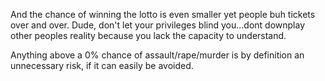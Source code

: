  And the chance of winning the lotto is even smaller yet people buh tickets over and over. Dude, don't let your privileges blind you...dont downplay other peoples reality because you lack the capacity to understand.



Anything above a 0% chance of assault/rape/murder is by definition an unnecessary risk, if it can easily be avoided. 